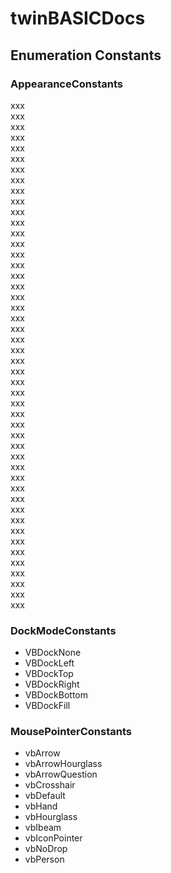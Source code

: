 # twinBASICDocs
## Enumeration Constants
### AppearanceConstants
xxx  
xxx  
xxx  
xxx  
xxx  
xxx  
xxx  
xxx  
xxx  
xxx  
xxx  
xxx  
xxx  
xxx  
xxx  
xxx  
xxx  
xxx  
xxx  
xxx  
xxx  
xxx  
xxx  
xxx  
xxx  
xxx  
xxx  
xxx  
xxx  
xxx  
xxx  
xxx  
xxx  
xxx  
xxx  
xxx  
xxx  
xxx  
xxx  
xxx  
xxx  
xxx  
xxx  
xxx  
xxx  
xxx  
xxx  
xxx  
### <a id="dockmodeconstants"></a>DockModeConstants
- VBDockNone
- VBDockLeft
- VBDockTop
- VBDockRight
- VBDockBottom
- VBDockFill
### <a id="mousepointerconstants"></a>MousePointerConstants
- vbArrow
- vbArrowHourglass
- vbArrowQuestion
- vbCrosshair
- vbDefault
- vbHand
- vbHourglass
- vbIbeam
- vbIconPointer
- vbNoDrop
- vbPerson
